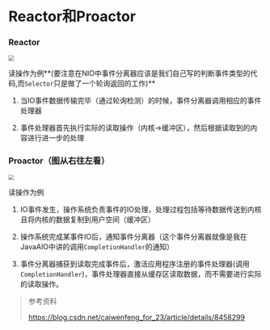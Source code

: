 # Reactor和Proactor

###  Reactor

<img src="E:\Typora\MyNote\resources\Java\IO\Recator.png" style="zoom:67%;" />

读操作为例**(要注意在NIO中事件分离器应该是我们自己写的判断事件类型的代码,而`Selector`只是做了一个轮询返回的工作)**

1. 当IO事件数据传输完毕（通过轮询检测）的时候，事件分离器调用相应的事件处理器

2. 事件处理器首先执行实际的读取操作（内核→缓冲区），然后根据读取到的内容进行进一步的处理

### Proactor（图从右往左看）

<img src="E:\Typora\MyNote\resources\Java\IO\Proactor.png" style="zoom:67%;" />

读操作为例

1. IO事件发生，操作系统负责事件的IO处理，处理过程包括等待数据传送到内核且将内核的数据复制到用户空间（缓冲区）

2. 操作系统完成某事件IO后，通知事件分离器（这个事件分离器就像是我在JavaAIO中讲的调用`CompletionHandler`的通知）

3. 事件分离器捕获到读取完成事件后，激活应用程序注册的事件处理器(调用`CompletionHandler`)，事件处理器直接从缓存区读取数据，而不需要进行实际的读取操作。
   



> 参考资料
>
> https://blog.csdn.net/caiwenfeng_for_23/article/details/8458299